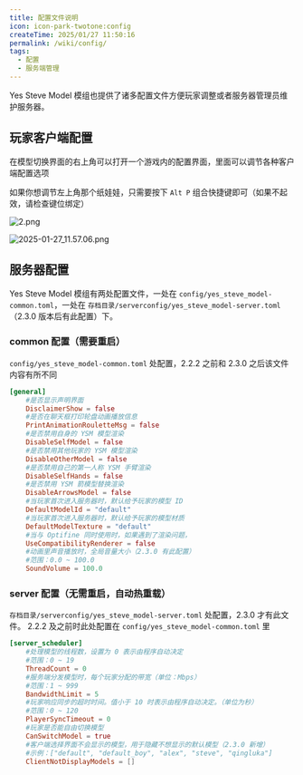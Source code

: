 ```yaml
---
title: 配置文件说明
icon: icon-park-twotone:config
createTime: 2025/01/27 11:50:16
permalink: /wiki/config/
tags:
  - 配置
  - 服务端管理
---
```


Yes Steve Model 模组也提供了诸多配置文件方便玩家调整或者服务器管理员维护服务器。

## 玩家客户端配置

在模型切换界面的右上角可以打开一个游戏内的配置界面，里面可以调节各种客户端配置选项

如果你想调节左上角那个纸娃娃，只需要按下 `Alt P` 组合快捷键即可（如果不起效，请检查键位绑定）

![2.png](https://s2.loli.net/2025/01/27/WzH1G8TK4hcrLks.png)

![2025-01-27_11.57.06.png](https://s2.loli.net/2025/01/27/sZtCmdDA2pKIuHU.png)

## 服务器配置

Yes Steve Model 模组有两处配置文件，一处在 `config/yes_steve_model-common.toml`，一处在
`存档目录/serverconfig/yes_steve_model-server.toml` （2.3.0 版本后有此配置）下。

### common 配置（需要重启）
`config/yes_steve_model-common.toml` 处配置，2.2.2 之前和 2.3.0 之后该文件内容有所不同

```toml
[general]
	#是否显示声明界面
	DisclaimerShow = false
	#是否在聊天框打印轮盘动画播放信息
	PrintAnimationRouletteMsg = false
	#是否禁用自身的 YSM 模型渲染
	DisableSelfModel = false
	#是否禁用其他玩家的 YSM 模型渲染
	DisableOtherModel = false
	#是否禁用自己的第一人称 YSM 手臂渲染
	DisableSelfHands = false
	#是否禁用 YSM 箭模型替换渲染
	DisableArrowsModel = false
	#当玩家首次进入服务器时，默认给予玩家的模型 ID
	DefaultModelId = "default"
	#当玩家首次进入服务器时，默认给予玩家的模型材质
	DefaultModelTexture = "default"
	#当与 Optifine 同时使用时，如果遇到了渲染问题，
	UseCompatibilityRenderer = false
	#动画里声音播放时，全局音量大小（2.3.0 有此配置）
	#范围：0.0 ~ 100.0
	SoundVolume = 100.0
```

### server 配置（无需重启，自动热重载）

`存档目录/serverconfig/yes_steve_model-server.toml` 处配置，2.3.0 才有此文件。
2.2.2 及之前时此处配置在 `config/yes_steve_model-common.toml` 里
```toml
[server_scheduler]
	#处理模型的线程数，设置为 0 表示由程序自动决定
	#范围：0 ~ 19
	ThreadCount = 0
	#服务端分发模型时，每个玩家分配的带宽（单位：Mbps）
	#范围：1 ~ 999
	BandwidthLimit = 5
	#玩家响应同步的超时时间。值小于 10 时表示由程序自动决定。（单位为秒）
	#范围：0 ~ 120
	PlayerSyncTimeout = 0
	#玩家是否能自由切换模型
	CanSwitchModel = true
	#客户端选择界面不会显示的模型，用于隐藏不想显示的默认模型（2.3.0 新增）
	#示例：["default", "default_boy", "alex", "steve", "qingluka"]
	ClientNotDisplayModels = []
```


